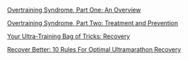 [Overtraining Syndrome, Part One: An Overview](https://www.irunfar.com/2013/09/overtraining-syndrome-part-one.html)

[Overtraining Syndrome, Part Two: Treatment and Prevention](https://www.irunfar.com/2013/10/overtraining-syndrome-part-two-treatment-and-prevention.html)

[Your Ultra-Training Bag of Tricks: Recovery](https://www.irunfar.com/2012/10/your-ultra-training-bag-of-tricks-recovery.html)

[Recover Better: 10 Rules For Optimal Ultramarathon Recovery](https://www.irunfar.com/2014/09/recover-better-10-rules-for-optimal-ultramarathon-recovery.html)
